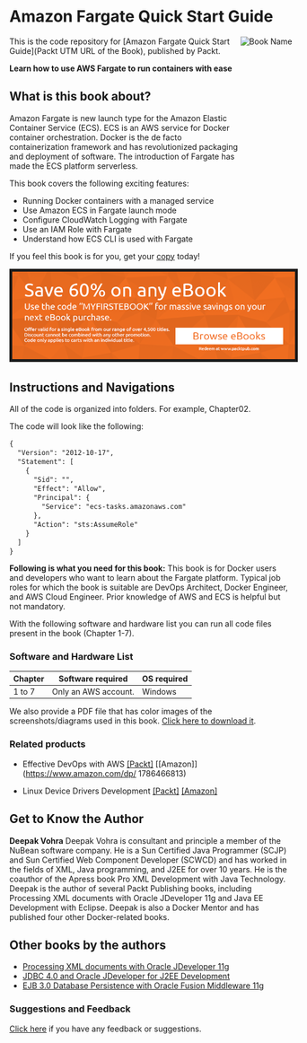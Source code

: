 # Amazon Fargate Quick Start Guide

<a href="Packt UTM URL of the Book"><img src="Cover Image URL of the Book" alt="Book Name" height="256px" align="right"></a>

This is the code repository for [Amazon Fargate Quick Start Guide](Packt UTM URL of the Book), published by Packt.

**Learn how to use AWS Fargate to run containers with ease**

## What is this book about?
Amazon Fargate is new launch type for the Amazon Elastic Container Service (ECS). ECS is an AWS service for Docker container orchestration. Docker is the de facto containerization framework and has revolutionized packaging and deployment of software. The introduction of Fargate has made the ECS platform serverless.

This book covers the following exciting features: 
* Running Docker containers with a managed service
* Use Amazon ECS in Fargate launch mode
* Configure CloudWatch Logging with Fargate
* Use an IAM Role with Fargate
* Understand how ECS CLI is used with Fargate

If you feel this book is for you, get your [copy](https://www.amazon.com/dp/1789345014) today!

<a href="https://www.packtpub.com/?utm_source=github&utm_medium=banner&utm_campaign=GitHubBanner"><img src="https://raw.githubusercontent.com/PacktPublishing/GitHub/master/GitHub.png" 
alt="https://www.packtpub.com/" border="5" /></a>


## Instructions and Navigations
All of the code is organized into folders. For example, Chapter02.

The code will look like the following:
```
{
  "Version": "2012-10-17",
  "Statement": [
    {
      "Sid": "",
      "Effect": "Allow",
      "Principal": {
        "Service": "ecs-tasks.amazonaws.com"
      },
      "Action": "sts:AssumeRole"
    }
  ]
}
```

**Following is what you need for this book:**
This book is for Docker users and developers who want to learn about the Fargate platform. Typical job roles for which the book is suitable are DevOps Architect, Docker Engineer, and AWS Cloud Engineer. Prior knowledge of AWS and ECS is helpful but not mandatory.

With the following software and hardware list you can run all code files present in the book (Chapter 1-7).

### Software and Hardware List

| Chapter  | Software required                   | OS required                        |
| -------- | ------------------------------------| -----------------------------------|
| 1 to 7   | Only an AWS account.                | Windows                            |



We also provide a PDF file that has color images of the screenshots/diagrams used in this book. [Click here to download it](http://www.packtpub.com/sites/default/files/downloads/AmazonFargateQuickStartGuide_ColorImages.pdf).

### Related products
* Effective DevOps with AWS [[Packt]](https://www.packtpub.com/application-development/effective-devops-aws?utm_source=github&utm_medium=repository&utm_campaign=9781786466815) [[Amazon]](https://www.amazon.com/dp/	1786466813)

* Linux Device Drivers Development [[Packt]](https://www.packtpub.com/virtualization-and-cloud/aws-automation-cookbook?utm_source=github&utm_medium=repository&utm_campaign=9781788394925) [[Amazon]](https://www.amazon.com/dp/)

## Get to Know the Author
**Deepak Vohra**
Deepak Vohra is consultant and principle a member of the NuBean software company. He is a Sun Certified Java Programmer (SCJP) and Sun Certified Web Component Developer (SCWCD) and has worked in the fields of XML, Java programming, and J2EE for over 10 years. He is the coauthor of the Apress book Pro XML Development with Java Technology. Deepak is the author of several Packt Publishing books, including Processing XML documents with Oracle JDeveloper 11g and Java EE Development with Eclipse. Deepak is also a Docker Mentor and has published four other Docker-related books.

## Other books by the authors
* [Processing XML documents with Oracle JDeveloper 11g](https://www.packtpub.com/application-development/processing-xml-documents-oracle-jdeveloper-11g?utm_source=github&utm_medium=repository&utm_campaign=9781847196668)
* [JDBC 4.0 and Oracle JDeveloper for J2EE Development](https://www.packtpub.com/application-development/jdbc-40-and-oracle-jdeveloper-j2ee-development?utm_source=github&utm_medium=repository&utm_campaign=9781847194305)
* [EJB 3.0 Database Persistence with Oracle Fusion Middleware 11g](https://www.packtpub.com/big-data-and-business-intelligence/ejb-30-database-persistence-oracle-fusion-middleware-11g?utm_source=github&utm_medium=repository&utm_campaign=9781849681568)

### Suggestions and Feedback
[Click here](https://docs.google.com/forms/d/e/1FAIpQLSdy7dATC6QmEL81FIUuymZ0Wy9vH1jHkvpY57OiMeKGqib_Ow/viewform) if you have any feedback or suggestions.
